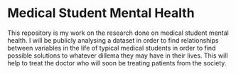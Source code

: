 # Medical Student Mental Health
This repository is my work on the research done on medical student mental health. I will be publicly analysing a dataset in order to find relationships between variables in the life of typical medical students in order to find possible solutions to whatever dillema they may have in their lives. This will help to treat the doctor who will soon be treating patients from the society.
